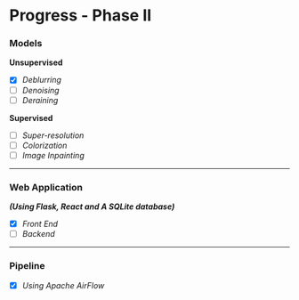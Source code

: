 # Progress - Phase II

### Models 
**Unsupervised**  
- [x] *Deblurring* 
- [ ] *Denoising* 
- [ ] *Deraining* 

**Supervised** 
- [ ] *Super-resolution* 
- [ ] *Colorization* 
- [ ] *Image Inpainting* 

-----

### Web Application 
***(Using Flask, React and A SQLite database)*** 
- [x] *Front End* 
- [ ] *Backend* 

-----

### Pipeline 
- [x] *Using Apache AirFlow* 
